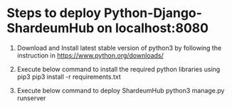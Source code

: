 # Steps to deploy Python-Django-ShardeumHub on localhost:8080

1) Download and Install latest stable version of python3 by following the instruction in https://www.python.org/downloads/

2) Execute below command to install the required python libraries using pip3
   pip3 install -r requirements.txt

3) Execute below command to deploy ShardeumHub
   python3 manage.py runserver